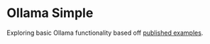 # Ollama Simple
Exploring basic Ollama functionality based off [published examples](https://github.com/jmorganca/ollama/tree/main/examples/langchain-python-simple).
